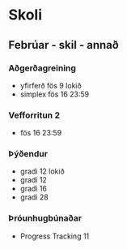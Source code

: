 # Skoli

## Febrúar - skil - annað
### Aðgerðagreining
* yfirferð fös 9 lokið
* simplex fös 16 23:59
### Vefforritun 2
* fös 16 23:59
### Þýðendur
* gradi 12 lokið
* gradi 12 
* gradi 16 
* gradi 28 
### Þróunhugbúnaðar
* Progress Tracking 11
